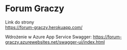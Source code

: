# Forum Graczy
Link do strony  
https://forum-graczy.herokuapp.com/

Wdrożenie w Azure App Service
Swagger: https://forum-graczy.azurewebsites.net/swagger-ui/index.html
